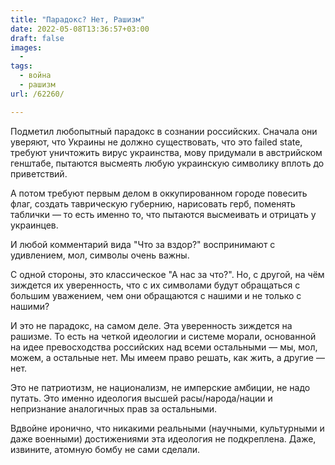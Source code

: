 ```yaml
---
title: "Парадокс? Нет, Рашизм"
date: 2022-05-08T13:36:57+03:00
draft: false
images:
  - 
tags:
  - война
  - рашизм
url: /62260/

---
```

Подметил любопытный парадокс в сознании российских.
Сначала они уверяют, что Украины не должно существовать, что это failed state, требуют уничтожить вирус украинства, мову придумали в австрийском генштабе, пытаются высмеять любую украинскую символику вплоть до приветствий.

А потом требуют первым делом в оккупированном городе повесить флаг, создать таврическую губернию, нарисовать герб, поменять таблички — то есть именно то, что пытаются высмеивать и отрицать у украинцев.

И любой комментарий вида "Что за вздор?" воспринимают с удивлением, мол, символы очень важны.

С одной стороны, это классическое "А нас за что?". 
Но, с другой, на чём зиждется их уверенность, что с их символами будут обращаться с большим уважением, чем они обращаются с нашими и не только с нашими?

И это не парадокс, на самом деле. Эта уверенность зиждется на рашизме. То есть на четкой идеологии и системе морали, основанной на идее превосходства российских над всеми остальными — мы, мол, можем, а остальные нет. Мы имеем право решать, как жить, а другие — нет. 

Это не патриотизм, не национализм, не имперские амбиции, не надо путать. Это именно идеология высшей расы/народа/нации и непризнание аналогичных прав за остальными. 

Вдвойне иронично, что никакими реальными (научными, культурными и даже военными) достижениями эта идеология не подкреплена. Даже, извините, атомную бомбу не сами сделали.
